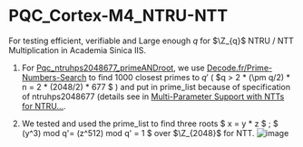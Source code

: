 # PQC_Cortex-M4_NTRU-NTT
For testing efficient, verifiable and Large enough $q$ for $\Z_{q}$ NTRU / NTT Multiplication in Academia Sinica IIS.

1. For [Pqc_ntruhps2048677_primeANDroot](https://github.com/Skwgasnaw/PQC_Cortex-M4_NTRU-NTT/tree/main/Pqc_ntruhps2048677_primeANDroot), we use [Decode.fr/Prime-Numbers-Search](https://www.dcode.fr/prime-numbers-search) to find 1000 closest primes to $q'$ ( $q > 2 * (\pm q/2) * n = 2 * (2048/2) * 677 $ ) and put in prime_list because of specification of ntruhps2048677 (details see in [Multi-Parameter Support with NTTs for NTRU...](https://troll.iis.sinica.edu.tw/by-publ/recent/ntt_ntru_ntrup.pdf).

2. We tested and used the prime_list to find three roots $ x = y * z $ ; $ (y^3) mod q'= (z^512) mod q' = 1 $ over $\Z_{2048}$ for NTT. ![image](https://github.com/Skwgasnaw/PQC_Cortex-M4_NTRU-NTT/assets/67849251/6a156270-95a9-4333-8bf1-82cc03b1951a)
